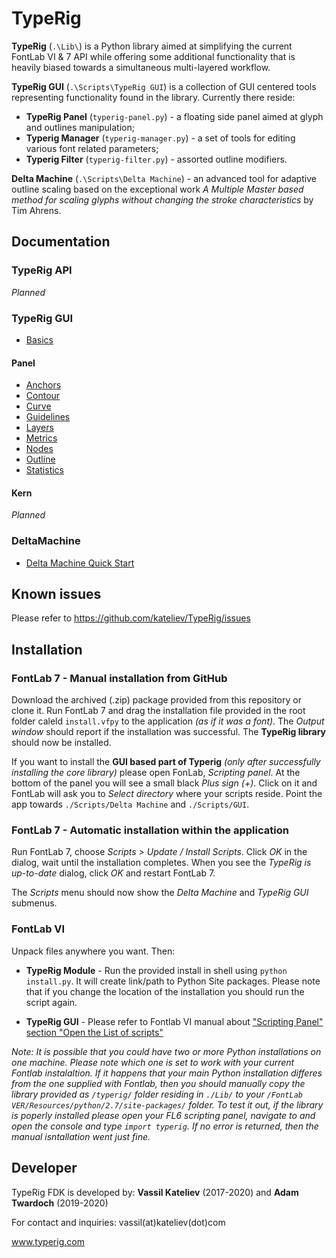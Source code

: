 # TypeRig
**TypeRig** (`.\Lib\`) is a Python library aimed at simplifying the current FontLab VI & 7 API while offering some additional functionality that is heavily biased towards a simultaneous multi-layered workflow.

**TypeRig GUI** (`.\Scripts\TypeRig GUI`) is a collection of GUI centered tools representing functionality found in the library. Currently there reside:
- **TypeRig Panel** (`typerig-panel.py`) - a floating side panel aimed at  glyph and outlines manipulation;
- **Typerig Manager** (`typerig-manager.py`) - a set of tools for editing various font related parameters;
- **Typerig Filter** (`typerig-filter.py`) - assorted outline modifiers.

**Delta Machine** (`.\Scripts\Delta Machine`) - an advanced tool for adaptive outline scaling based on the exceptional work *A Multiple Master based method for scaling glyphs without changing the stroke characteristics* by Tim Ahrens.

## Documentation
### TypeRig API
_Planned_

### TypeRig GUI
- [Basics](https://kateliev.github.io/TypeRig/Docs/GUI/TR-Panel-Basics)

#### Panel
- [Anchors](https://kateliev.github.io/TypeRig/Docs/GUI/TR-Anchor-Panel)
- [Contour](https://kateliev.github.io/TypeRig/Docs/GUI/TR-Contour-Panel)
- [Curve](https://kateliev.github.io/TypeRig/Docs/GUI/TR-Curve-Panel)
- [Guidelines](https://kateliev.github.io/TypeRig/Docs/GUI/TR-Guide-Panel)
- [Layers](https://kateliev.github.io/TypeRig/Docs/GUI/TR-Layer-Panel)
- [Metrics](https://kateliev.github.io/TypeRig/Docs/GUI/TR-Metrics-Panel)
- [Nodes](https://kateliev.github.io/TypeRig/Docs/GUI/TR-Node-Panel)
- [Outline](http://kateliev.github.io/TypeRig/Docs/GUI/TR-Outline-Panel)
- [Statistics](https://kateliev.github.io/TypeRig/Docs/GUI/TR-Stats-Panel)

#### Kern
_Planned_

### DeltaMachine
- [Delta Machine Quick Start](https://kateliev.github.io/TypeRig/Docs/DeltaMachine/DeltaMachine)

## Known issues
Please refer to https://github.com/kateliev/TypeRig/issues

## Installation
### FontLab 7 - Manual installation from GitHub
Download the archived (.zip) package provided from this repository or clone it. Run FontLab 7 and drag the installation file provided in the root folder caleld `install.vfpy` to the application _(as if it was a font)_. The _Output window_ should report if the installation was successful. The **TypeRig library** should now be installed.

If you want to install the **GUI based part of Typerig** _(only after successfully installing the core library)_ please open FonLab, _Scripting panel_. At the bottom of the panel you will see a small black _Plus sign (+)_. Click on it and FontLab will ask you to _Select directory_ where your scripts reside. Point the app towards `./Scripts/Delta Machine` and `./Scripts/GUI`.

### FontLab 7 - Automatic installation within the application
Run FontLab 7, choose _Scripts > Update / Install Scripts_. Click _OK_ in the dialog, wait until the installation completes. When you see the _TypeRig is up-to-date_ dialog, click _OK_ and restart FontLab 7.

The _Scripts_ menu should now show the _Delta Machine_ and _TypeRig GUI_ submenus.

### FontLab VI
Unpack files anywhere you want. Then:
- **TypeRig Module** - Run the provided install in shell using `python install.py`. It will create link/path to Python Site packages. Please note that if you change the location of the installation you should run the script again.

- **TypeRig GUI** - Please refer to Fontlab VI manual about ["Scripting Panel" section "Open the List of scripts"](http://help.fontlab.com/fontlab-vi/Scripting-panel/#open-the-list-of-scripts)

*Note: It is possible that you could have two or more Python installations on one machine. Please note which one is set to work with your current Fontlab instalaltion. If it happens that your main Python installation differes from the one supplied with Fontlab, then you should manually copy the library provided as `/typerig/` folder residing in `./Lib/` to your `/FontLab VER/Resources/python/2.7/site-packages/` folder. To test it out, if the library is poperly installed please open your FL6 scripting panel, navigate to and open the console and type `import typerig`. If no error is returned, then the manual isntallation went just fine.*


## Developer
TypeRig FDK is developed by: **Vassil Kateliev** (2017-2020) and **Adam Twardoch** (2019-2020)

For contact and inquiries: vassil(at)kateliev(dot)com

www.typerig.com
